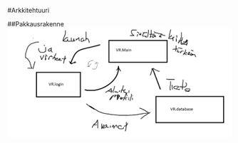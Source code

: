#Arkkitehtuuri

##Pakkausrakenne
![rakenne](https://github.com/Mirex97/2D-Scroller-otm-harjoitustyo/blob/master/dokumentointi/Paukkausrakenne.PNG)
